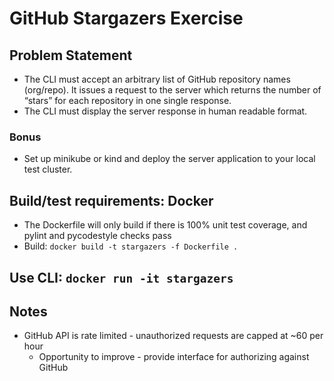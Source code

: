 # GitHub Stargazers Exercise

## Problem Statement
* The CLI must accept an arbitrary list of GitHub repository names (org/repo). It issues a request
to the server which returns the number of “stars” for each repository in one single response.
* The CLI must display the server response in human readable format.

### Bonus
* Set up minikube​ or​ kind​ and deploy the​ server​ application to your local test cluster.

## Build/test requirements: Docker
* The Dockerfile will only build if there is 100% unit test coverage, and pylint and pycodestyle checks pass
* Build: `docker build -t stargazers -f Dockerfile .`

## Use CLI: `docker run -it stargazers`

## Notes
* GitHub API is rate limited - unauthorized requests are capped at ~60 per hour
    * Opportunity to improve - provide interface for authorizing against GitHub
